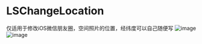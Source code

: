 # LSChangeLocation
仅适用于修改iOS微信朋友圈，空间照片的位置，经纬度可以自己随便写
![image](https://github.com/lsmakethebest/LSChangeLocation/blob/master/images/IMG_0093.PNG)
![image](https://github.com/lsmakethebest/LSChangeLocation/blob/master/images/IMG_0094.PNG)